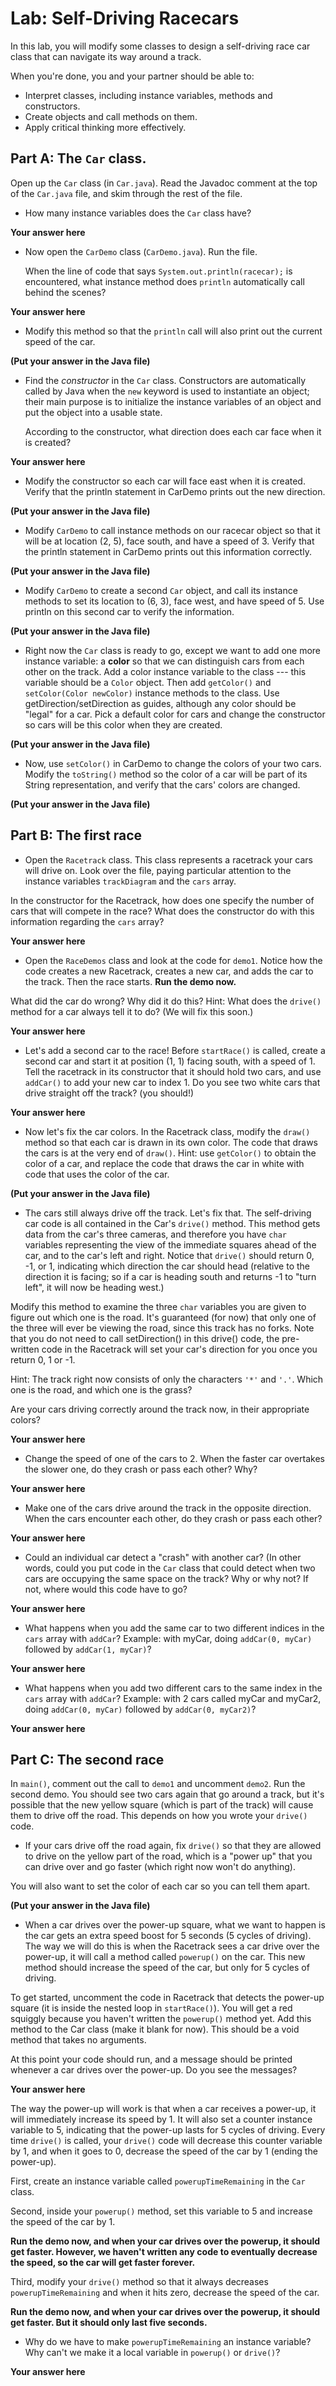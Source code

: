 # Lab: Self-Driving Racecars

In this lab, you will modify some classes to design a 
self-driving race car class that can navigate its way 
around a track.

When you're done, you and your partner should be able to:
- Interpret classes, including instance variables,
methods and constructors.
- Create objects and call methods on them.
- Apply critical thinking more effectively.

## Part A: The `Car` class.

Open up the `Car` class (in `Car.java`). Read the Javadoc 
comment at the top of the `Car.java` file, and skim through
the rest of the file.

- How many instance variables does the `Car` class have?

__Your answer here__

- Now open the `CarDemo` class (`CarDemo.java`).  Run the
file.  

  When the line of code that says `System.out.println(racecar);`
  is encountered, what instance method does `println`
  automatically call behind the scenes?

__Your answer here__

- Modify this method so that the `println` call will
  also print out the current speed of the car.

__(Put your answer in the Java file)__

- Find the *constructor* in the `Car` class.  Constructors
  are automatically called by Java when the `new` keyword
  is used to instantiate an object; their main purpose
  is to initialize the instance variables of an object
  and put the object into a usable state.

  According to the constructor, what direction does each
  car face when it is created?

__Your answer here__

- Modify the constructor so each car will face east when
it is created.  Verify that the println statement in 
CarDemo prints out the new direction.

__(Put your answer in the Java file)__

- Modify `CarDemo` to call instance methods on our
racecar object so that it will be at location (2, 5),
face south, and have a speed of 3.  Verify that the println
statement in CarDemo prints out this information 
correctly.

__(Put your answer in the Java file)__

- Modify `CarDemo` to create a second `Car` object, and
call its instance methods to set its location to (6, 3),
face west, and have speed of 5.  Use println on this second
car to verify the information.

__(Put your answer in the Java file)__

- Right now the `Car` class is ready to go, except we
want to add one more instance variable: a **color** so 
that we can distinguish cars from each other on the track.
Add a color instance variable to the class --- this variable
should be a `Color` object.  Then add `getColor()` and
`setColor(Color newColor)` instance methods to the class.
Use getDirection/setDirection as guides, although any color
should be "legal" for a car.
Pick a default color for cars and change the constructor
so cars will be this color when they are created.  

__(Put your answer in the Java file)__

- Now, use `setColor()` in CarDemo to change the colors
of your two cars.  Modify the `toString()` method so the
color of a car will be part of its String representation,
and verify that the cars' colors are changed.

__(Put your answer in the Java file)__

## Part B: The first race

- Open the `Racetrack` class.  This class represents a
racetrack your cars will drive on.  Look over the file,
paying particular attention to the instance variables
`trackDiagram` and the `cars` array.  

In the constructor for the Racetrack, how does one
specify the number of cars that will compete in the race?
What does the constructor do with this information
regarding the `cars` array?

__Your answer here__

- Open the `RaceDemos` class and look at the code for
`demo1`.  Notice how the code creates a new Racetrack,
creates a new car, and adds the car to the track.  Then
the race starts.  **Run the demo now.**

What did the car do wrong?  Why did it do this?  Hint: What
does the `drive()` method for a car always tell it to do?
(We will fix this soon.)

__Your answer here__

- Let's add a second car to the race!  Before `startRace()`
is called, create a second car and start it at position
(1, 1) facing south, with a speed of 1.  
Tell the racetrack in its constructor that it should hold two
cars, and use `addCar()` to add your new car to index 1.
Do you see two white cars that drive straight off the 
track? (you should!)  

__Your answer here__

- Now let's fix the car colors.  In the Racetrack class,
modify the `draw()` method so that each car is drawn
in its own color.  The code that draws the cars is at
the very end of `draw()`.  Hint: use `getColor()` to 
obtain the color of a car, and replace the code that
draws the car in white with code that uses the color of
the car.  

__(Put your answer in the Java file)__

- The cars still always drive off the track.  Let's fix
that.  The self-driving car code is all contained
in the Car's `drive()` method.  This method gets data
from the car's three cameras, and therefore you have
`char` variables representing the view of the immediate
squares ahead of the car, and to the car's left and right.
Notice that `drive()` should return 0, -1, or 1, indicating
which direction the car should head (relative to the
direction it is facing; so if a car is heading south
and returns -1 to "turn left", it will now be heading
west.)

Modify this method to examine the three `char` variables
you are given to figure out which one is the road.  It's
guaranteed (for now) that only one of the three
will ever be viewing the road, since this track has no
forks.  Note that you do not need to call setDirection() 
in this drive() code, the pre-written code in the Racetrack
will set your car's direction for you once you return 0,
1 or -1.  

Hint: The track right now consists of only the characters `'*'`
and `'.'`.  Which one is the road, and which one is the grass?

Are your cars driving correctly around the track now,
in their appropriate colors?

__Your answer here__

- Change the speed of one of the cars to 2.  When the 
faster car overtakes the slower one, do they crash or
pass each other?  Why?

__Your answer here__

- Make one of the cars drive around the track 
in the opposite direction.  When the cars encounter
each other, do they crash or pass each other?

__Your answer here__

- Could an individual car detect a "crash" with another
car?  (In other words, could you put code in the `Car` class
that could detect when two cars are occupying the same
space on the track?  Why or why not?  If not, where
would this code have to go?

__Your answer here__

- What happens when you add the same car to two
different indices in the `cars` array with `addCar`?
Example: with myCar, doing `addCar(0, myCar)` followed
by `addCar(1, myCar)`?

__Your answer here__

- What happens when you add two different cars to 
the same index in the `cars` array with `addCar`?
Example: with 2 cars called myCar and myCar2, 
doing `addCar(0, myCar)` followed
by `addCar(0, myCar2)`?

__Your answer here__

## Part C: The second race

In `main()`, comment out the call to `demo1` and uncomment
`demo2`.  Run the second demo.  You should see two cars
again that go around a track, but it's possible that
the new yellow square (which is part of the track) will
cause them to drive off the road.  This depends on how
you wrote your `drive()` code.

- If your cars drive off the road again, fix `drive()`
so that they are allowed to drive on the yellow part
of the road, which is a "power up" that you can drive
over and go faster (which right now won't do anything).

You will also want to set the color of each car so you
can tell them apart.

__(Put your answer in the Java file)__

- When a car drives over the power-up square, what we
want to happen is the car gets an extra speed boost
for 5 seconds (5 cycles of driving).  The way we will
do this is when the Racetrack sees a car drive over
the power-up, it will call a method called `powerup()`
on the car.  This new method should increase the speed
of the car, but only for 5 cycles of driving.

To get started, uncomment the code in Racetrack that
detects the power-up square (it is inside the nested
loop in `startRace()`).  You will get a red squiggly
because you haven't written the `powerup()` method yet.
Add this method to the Car class (make it blank for now).
This should be a void method that takes no arguments.

At this point your code should run, and a message should
be printed whenever a car drives over the power-up.
Do you see the messages?

__Your answer here__

The way the power-up will work is that when a car receives
a power-up, it will immediately increase its speed by 1.
It will also set a counter instance variable to 5, 
indicating that the power-up lasts for 5 cycles of driving.
Every time `drive()` is called, your `drive()` code will
decrease this counter variable by 1, and when it goes
to 0, decrease the speed of the car by 1 (ending the
power-up).

First, create an instance variable called 
`powerupTimeRemaining` in the `Car` class.

Second, inside your `powerup()` method,
set this variable to 5 and increase the speed of the car
by 1.

**Run the demo now, and when your car drives over
the powerup, it should get faster.  However, we haven't
written any code to eventually decrease the speed, so
the car will get faster forever.**

Third, modify your `drive()` method so that it always
decreases `powerupTimeRemaining` and when it hits zero,
decrease the speed of the car.  

**Run the demo now, and when your car drives over
the powerup, it should get faster.  But it should
only last five seconds.**

- Why do we have to make `powerupTimeRemaining` an
instance variable?  Why can't we make it a local
variable in `powerup()` or `drive()`?

__Your answer here__